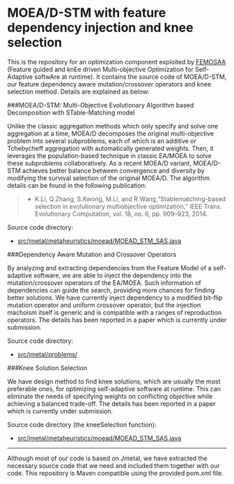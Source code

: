 # MOEA/D-STM with feature dependency injection and knee selection
This is the repository for an optimization component exploited by [FEMOSAA](https://github.com/taochen/ssase#femosaa-feature-guided-and-knee-driven-multi-objective-optimization-for-self-adaptive-software-at-runtime) (Feature guided and knEe driven Multi-objective Optimization for Self-Adaptive softwAre at runtime). It contains the source code of MOEA/D-STM, our feature dependency aware mutation/crossover operators and knee selection method. Details are explained as below:

###MOEA/D-STM: Multi-Objective Evolutionary Algorithm based Decomposition with STable-Matching model

Unlike the classic aggregation methods which only specify and solve one aggregation at a time, MOEA/D decomposes the original multi-objective problem into several subproblems, each of which is an additive or Tchebycheff aggregation with automatically generated weights. Then, it leverages the population-based technique in classic EA/MOEA to solve these subproblems collaboratively. As a recent MOEA/D variant, MOEA/D-STM achieves better balance between convergence and diversity by modifying the survival selection of the original MOEA/D. The algorithm details can be found in the following publication:

 > * K.Li, Q.Zhang, S.Kwong, M.Li, and R.Wang,“Stablematching-based selection in evolutionary multiobjective optimization,” IEEE Trans. Evolutionary Computation, vol. 18, no. 6, pp. 909–923, 2014.Source code directory:
   * [src/jmetal/metaheuristics/moead/MOEAD_STM_SAS.java](https://github.com/JerryI00/Software-Adaptive-System/blob/master/src/jmetal/metaheuristics/moead/MOEAD_STM_SAS.java)###Dependency Aware Mutation and Crossover Operators

By analyzing and extracting dependencies from the Feature Model of a self-adaptive software, we are able to inject the dependency into the mutation/crossover operators of the EA/MOEA. Such information of dependencies can guide the search, providing more chances for finding better solutions. We have currently inject dependency to a modified bit-flip mutation operator and uniform crossover operator, but the injection machoism itself is generic and is compatible with a ranges of reproduction operators. The details has been reported in a paper which is currently under submission.

Source code directory:
   * [src/jmetal/problems/](https://github.com/JerryI00/Software-Adaptive-System/tree/master/src/jmetal/problems)

###Knee Solution Selection

We have design method to find knee solutions, which are usually the most preferable ones, for optimizing self-adaptive software at runtime. This can eliminate the needs of specifying weights on conflicting objective while achieving a balanced trade-off.
The details has been reported in a paper which is currently under submission.

Source code directory (the kneeSelection function):
   * [src/jmetal/metaheuristics/moead/MOEAD_STM_SAS.java](https://github.com/JerryI00/Software-Adaptive-System/blob/master/src/jmetal/metaheuristics/moead/MOEAD_STM_SAS.java#L887)

- - - -

Although most of our code is based on Jmetal, we have extracted the necessary source code that we need and included them together with our code. This repository is Maven compatible using the provided pom.xml file.